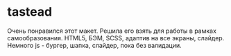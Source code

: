 # tastead
Очень понравился этот макет. Решила его взять для работы в рамках самообразования. HTML5, БЭМ, SCSS, адаптив на все экраны, слайдер. Немного js - бургер, шапка, слайдер, пока без валидации.
